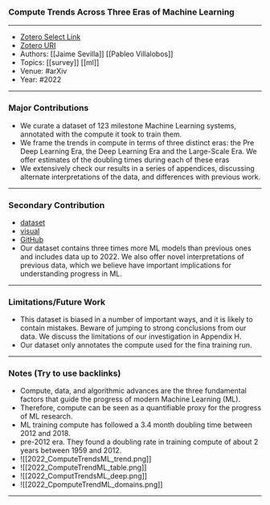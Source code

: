 ### Compute Trends Across Three Eras of Machine Learning
---
- [Zotero Select Link](zotero://select/groups/2480461/items/BKPI3R6Q)
- [Zotero URI](https://www.zotero.org/groups/2480461/items/BKPI3R6Q)
- Authors: [[Jaime Sevilla]] [[Pableo Villalobos]] 
- Topics: [[survey]] [[ml]]
- Venue: #arXiv 
- Year: #2022
---
### Major Contributions
- We curate a dataset of 123 milestone Machine Learning systems, annotated with the compute it took to train them.
- We frame the trends in compute in terms of three distinct eras: the Pre Deep Learning Era, the Deep Learning Era and the Large-Scale Era.  We offer estimates of the doubling times during each of these eras
- We extensively check our results in a series of appendices, discussing alternate interpretations of the data, and differences with previous work.
---
### Secondary Contribution
- [dataset](https://docs.google.com/spreadsheets/d/1AAIebjNsnJj_uKALHbXNfn3_YsT6sHXtCU0q7OIPuc4/edit#gid=0)
- [visual](https://colab.research.google.com/drive/11m0AfSQnLiDijtE1fsIPqF-ipbTQcsFp)
- [GitHub](https://github.com/ML-Progress/Compute-Trends)
- Our dataset contains three times more ML models than previous ones and includes data up to 2022. We also offer novel interpretations of previous data, which we believe have important implications for understanding progress in ML.
---
### Limitations/Future Work
- This dataset is biased in a number of important ways, and it is likely to contain mistakes. Beware of jumping to strong conclusions from our data. We discuss the limitations of our investigation in Appendix H.
- Our dataset only annotates the compute used for the fina training run.
---
### Notes (Try to use backlinks)
- Compute, data, and algorithmic advances are the three fundamental factors that guide the progress of modern Machine Learning (ML).
- Therefore, compute can be seen as a quantifiable proxy for the progress of ML research.
- ML training compute has followed a 3.4 month doubling time between 2012 and 2018.
- pre-2012 era. They found a doubling rate in training compute of about 2 years between 1959 and 2012.
- ![[2022_ComputeTrendsML_trend.png]]
- ![[2022_ComputeTrendML_table.png]]
- ![[2022_ComputTrendsML_deep.png]]
- ![[2022_CpomputeTrendML_domains.png]]
---
